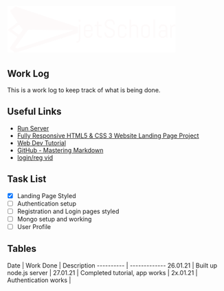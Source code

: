 # ![jetScholar Logo](./public/assets/jetScholar_logo.png)

## Work Log

This is a work log to keep track of what is being done.

## Useful Links

- [Run Server](http://localhost:6801)
- [Fully Responsive HTML5 & CSS 3 Website Landing Page Project](https://www.youtube.com/watch?v=6cFynufTAac)
- [Web Dev Tutorial](https://www.youtube.com/watch?v=-RCnNyD0L-s&t=159s)
- [GitHub - Mastering Markdown](https://guides.github.com/features/mastering-markdown/)
- [login/reg vid](https://www.youtube.com/watch?v=L5WWrGMsnpw)

## Task List

- [x] Landing Page Styled
- [ ] Authentication setup
- [ ] Registration and Login pages styled
- [ ] Mongo setup and working
- [ ] User Profile

## Tables

Date | Work Done | Description
---------- | -------------
26.01.21 | Built up node.js server |
27.01.21 | Completed tutorial, app works |
2x.01.21 | Authentication works |